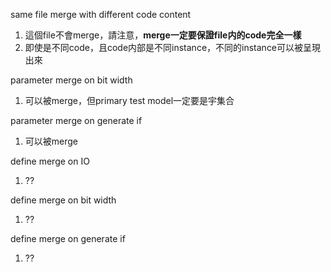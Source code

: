 same file merge with different code content

1. 這個file不會merge，請注意，**merge一定要保證file内的code完全一樣**
2. 即使是不同code，且code内部是不同instance，不同的instance可以被呈現出來

parameter merge on bit width

1. 可以被merge，但primary test model一定要是宇集合

parameter merge on generate if

1. 可以被merge

define merge on IO

1. ??

define merge on bit width

1. ??

define merge on generate if

1. ??
